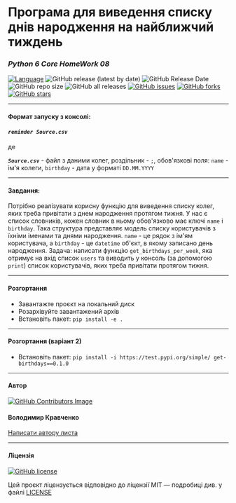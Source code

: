 # Програма для виведення списку днів народження на найближчий тиждень

### *Python 6 Core HomeWork 08*
[![Language](https://img.shields.io/badge/language-python-blue)](https://www.python.org)
![GitHub release (latest by date)](https://img.shields.io/github/v/release/VlodyaKr/Python-6-Core-HomeWork-08)
![GitHub Release Date](https://img.shields.io/github/release-date/VlodyaKr/Python-6-Core-HomeWork-08?style=plastic)
![GitHub repo size](https://img.shields.io/github/repo-size/VlodyaKr/Python-6-Core-HomeWork-07?style=plastic)
![GitHub all releases](https://img.shields.io/github/downloads/VlodyaKr/Python-6-Core-HomeWork-07/total)
[![GitHub issues](https://img.shields.io/github/issues/VlodyaKr/Python-6-Core-HomeWork-08?style=plastic)](https://github.com/VlodyaKr/Python-6-Core-HomeWork-08/issues)
[![GitHub forks](https://img.shields.io/github/forks/VlodyaKr/Python-6-Core-HomeWork-08?style=plastic)](https://github.com/VlodyaKr/Python-6-Core-HomeWork-08/network)
[![GitHub stars](https://img.shields.io/github/stars/VlodyaKr/Python-6-Core-HomeWork-08?style=plastic)](https://github.com/VlodyaKr/Python-6-Core-HomeWork-08/stargazers)
___
#### Формат запуску з консолі:
#### ***`reminder Source.csv`***
де

***`Source.csv`*** - файл з даними колег, роздільник - `;`, обов'язкові поля:
`name` - ім'я колеги,
`birthday` - дата у форматі `DD.MM.YYYY`

___
#### Завдання:
Потрібно реалізувати корисну функцію для виведення списку колег, яких треба привітати з днем народження протягом тижня. 
У нас є список словників, кожен словник в ньому обов'язково має ключі `name` і `birthday`. Така структура представляє 
модель списку користувачів з їхніми іменами та днями народження. `name` - це рядок з ім'ям користувача, а `birthday` - 
це `datetime` об'єкт, в якому записано день народження. 
Задача: написати функцію `get_birthdays_per_week`, яка отримує на вхід список `users` та виводить у консоль (за 
допомогою `print`) список користувачів, яких треба привітати протягом тижня.
___
#### Розгортання
- Завантажте проєкт на локальний диск
- Розархівуйте завантажений архів 
- Встановіть пакет:
`pip install -e .`
___
#### Розгортання (варіант 2)
- Встановіть пакет:
`pip install -i https://test.pypi.org/simple/ get-birthdays==0.1.0`
___
#### Автор
[![GitHub Contributors Image](https://contrib.rocks/image?repo=VlodyaKr/Python-6-Core-HomeWork-08)](https://github.com/VlodyaKr)

#### Володимир Кравченко
[Написати автору листа](mailto:vlodya@gmail.com?subject=Python-6-Core-HomeWork-08)
___
#### Ліцензія
[![GitHub license](https://img.shields.io/github/license/VlodyaKr/Python-6-Core-HomeWork-08?style=plastic)](https://github.com/VlodyaKr/Python-6-Core-HomeWork-08/blob/main/LICENSE)

Цей проєкт ліцензується відповідно до ліцензії MIT — подробиці див. у файлі [LICENSE](https://github.com/VlodyaKr/Python-6-Core-HomeWork-08/blob/main/LICENSE)

